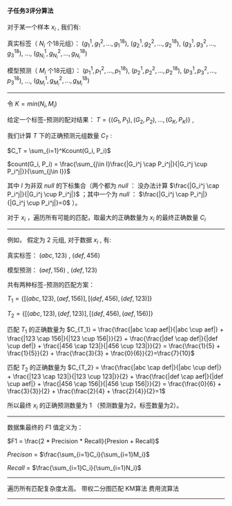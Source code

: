 
#### 子任务3评分算法

对于某一个样本 $x_i$ , 我们有:

真实标签（ $N_i$ 个18元组）： $(g_1^1, g_1^2, ..., g_1^{18})$, $(g_2^1, g_2^2, ..., g_2^{18})$, $(g_3^1, g_3^2, ..., g_3^{18})$, ..., $(g^1_{N_i}, g^2_{N_i}, ..., g^{18}_{N_i})$

模型预测（ $M_i$ 个18元组）： $(p_1^1, p_1^2, ..., p_1^{18})$, $(p_2^1, p_2^2, ..., p_2^{18})$, $(p_3^1, p_3^2, ..., p_3^{18})$, ..., $(g^1_{M_i}, g^2_{M_i}, ..., g^{18}_{M_i})$

---

令 $K=min(N_i, M_i)$

给定一个标签-预测的配对结果： $T=\{(G_1, P_1), (G_2, P_2), ..., (G_K, P_K)\}$ ,

我们计算 $T$ 下的正确预测元组数量 $C_T$ :

$C_T = \sum_{i=1}^Kcount(G_i, P_i)$

$count(G_i, P_i) = \frac{\sum_{j\in I}\frac{|G_i^j \cap P_i^j|}{|G_i^j \cup P_i^j|}}{\sum_{j\in I}}$

其中 $I$ 为非双 $null$ 的下标集合（两个都为 $null$ ： 没办法计算
$\frac{|G_i^j \cap P_i^j|}{|G_i^j \cup P_i^j|}$ ；其中一个为 $null$ ： $\frac{|G_i^j \cap P_i^j|}{|G_i^j \cup P_i^j|}=0$ ）。


对于 $x_i$ ，遍历所有可能的匹配，取最大的正确数量为 $x_i$ 的最终正确数量 $C_i$

---
例如， 假定为 $2$ 元组, 对于数据 $x_i$ , 有:

真实标签： $(abc, 123)$ , $(def, 456)$

模型预测： $(aef, 156)$ , $(def, 123)$


共有两种标签-预测的匹配方案：

$T_1=\{[(abc, 123),(aef, 156)], [(def, 456), (def, 123)]\}$

$T_2=\{[(abc, 123),(def, 123)], [(def, 456), (aef, 156)]\}$

匹配 $T_1$ 的正确数量为
$C_{T_1} = \frac{\frac{|abc \cap aef|}{|abc \cup aef|} + \frac{|123 \cap 156|}{|123 \cup 156|}}{2} + \frac{\frac{|def \cap def|}{|def \cup def|} + \frac{|456 \cap 123|}{|456 \cup 123|}}{2} = \frac{\frac{1}{5} + \frac{1}{5}}{2} + \frac{\frac{3}{3} + \frac{0}{6}}{2}=\frac{7}{10}$

匹配 $T_2$ 的正确数量为
$C_{T_2} = \frac{\frac{|abc \cap def|}{|abc \cup def|} + \frac{|123 \cap 123|}{|123 \cup 123|}}{2} + \frac{\frac{|def \cap aef|}{|def \cup aef|} + \frac{|456 \cap 156|}{|456 \cup 156|}}{2} = \frac{\frac{0}{6} + \frac{3}{3}}{2} + \frac{\frac{2}{4} + \frac{2}{4}}{2}=1$

所以最终 $x_i$ 的正确预测数量为 $1$ （预测数量为2，标签数量为2）。

---

数据集最终的 $F1$ 值定义为：


$F1 = \frac{2 * Precision * Recall}{Presion + Recall}$


$Precison$ = $\frac{\sum_{i=1}C_i}{\sum_{i=1}M_i}$

$Recall$ = $\frac{\sum_{i=1}C_i}{\sum_{i=1}N_i}$

---

遍历所有匹配复杂度太高。
带权二分图匹配
KM算法
费用流算法

---

<!-- # Baseline
使用生成模型，$Bart$+指针网络，生成key+index。 -->
